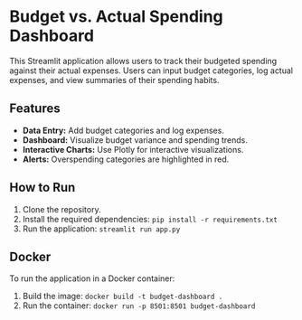 
# Budget vs. Actual Spending Dashboard

This Streamlit application allows users to track their budgeted spending against their actual expenses. 
Users can input budget categories, log actual expenses, and view summaries of their spending habits.

## Features

*   **Data Entry:** Add budget categories and log expenses.
*   **Dashboard:** Visualize budget variance and spending trends.
*   **Interactive Charts:** Use Plotly for interactive visualizations.
*   **Alerts:** Overspending categories are highlighted in red.

## How to Run

1.  Clone the repository.
2.  Install the required dependencies: `pip install -r requirements.txt`
3.  Run the application: `streamlit run app.py`

## Docker

To run the application in a Docker container:

1.  Build the image: `docker build -t budget-dashboard .`
2.  Run the container: `docker run -p 8501:8501 budget-dashboard`

